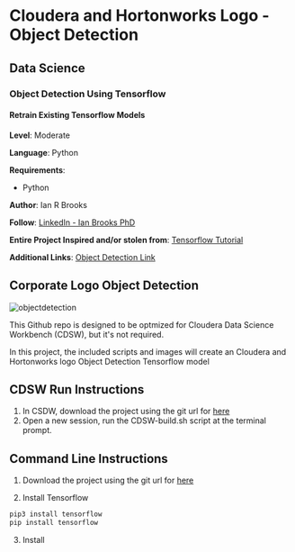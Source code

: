 # Cloudera and Hortonworks Logo - Object Detection
## Data Science
### Object Detection Using Tensorflow
#### Retrain Existing Tensorflow Models

**Level**: Moderate

**Language**: Python

**Requirements**: 
- Python 

**Author**: Ian R Brooks

**Follow**: [LinkedIn - Ian Brooks PhD](https://www.linkedin.com/in/ianrbrooksphd/)

**Entire Project Inspired and/or stolen from**: [Tensorflow Tutorial](https://tensorflow-object-detection-api-tutorial.readthedocs.io/en/latest/training.html) 

**Additional Links**:
[Object Detection Link](https://tensorflow-object-detection-api-tutorial.readthedocs.io/en/latest/training.html "link1")

## Corporate Logo Object Detection

![objectdetection](https://www.google.com/url?sa=i&source=images&cd=&ved=2ahUKEwjA3dOD1eTiAhWHoJ4KHROpBWcQjRx6BAgBEAU&url=https%3A%2F%2Fwww.analyticsvidhya.com%2Fblog%2F2018%2F06%2Funderstanding-building-object-detection-model-python%2F&psig=AOvVaw2vYlBn3UbRSaxf-nD0xRAM&ust=1560453658635232 "objdect")

This Github repo is designed to be optmized for Cloudera Data Science Workbench (CDSW), but it's not required.  

In this project, the included scripts and images will create an Cloudera and Hortonworks logo Object Detection Tensorflow model  

## CDSW Run Instructions

1.  In CSDW, download the project using the git url for [here](https://github.com/BrooksIan/LogoTL.git) 
2.  Open a new session, run the CDSW-build.sh script at the terminal prompt. 

## Command Line Instructions

1. Download the project using the git url for [here](https://github.com/BrooksIan/LogoTL.git) 

2. Install Tensorflow
```bash
pip3 install tensorflow
pip install tensorflow
```


3. Install
